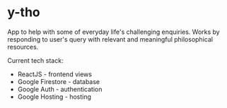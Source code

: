 # y-tho
App to help with some of everyday life's challenging enquiries. Works by responding to user's query with relevant and meaningful philosophical resources.

Current tech stack:
* ReactJS - frontend views
* Google Firestore - database
* Google Auth - authentication
* Google Hosting - hosting

